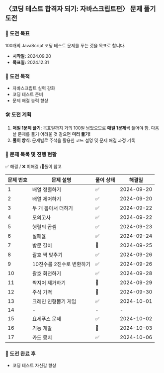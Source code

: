 ## 〈코딩 테스트 합격자 되기: 자바스크립트편〉 문제 풀기 도전

### 💪 도전 목표

100개의 JavaScript 코딩 테스트 문제를 푸는 것을 목표로 합니다.

- **시작일:** 2024.09.20
- **목표일:** 2024.12.31

### 📜 도전 목적

- 자바스크립트 실력 강화
- 코딩 테스트 준비
- 문제 해결 능력 향상

### 🛠 도전 계획

1. **매일 1문제 풀기**: 목표일까지 거의 100일 남았으므로 **매일 1문제**씩 풀어야 함. 다음날 문제를 풀기 어려울 것 같으면 **미리 풀기!**
2. **풀이 방식**: 문제별로 주석을 활용한 코드 설명 및 문제 해결 과정 기록

### 📂 문제 목록 및 진행 현황

✅ 해결 / ❌ 미해결 /🔺풀이 참고

| 문제 번호 | 문제 설명                 | 풀이 상태 | 해결일     |
| --------- | ------------------------- | --------- | ---------- |
| 1         | 배열 정렬하기             | ✅        | 2024-09-20 |
| 2         | 배열 제어하기             | ✅        | 2024-09-20 |
| 3         | 두 개 뽑아서 더하기       | ✅        | 2024-09-22 |
| 4         | 모의고사                  | ✅        | 2024-09-22 |
| 5         | 행렬의 곱셈               | ✅        | 2024-09-23 |
| 6         | 실패율                    | ✅        | 2024-09-24 |
| 7         | 방문 길이                 | 🔺        | 2024-09-25 |
| 8         | 괄호 짝 맞추기            | ✅        | 2024-09-26 |
| 9         | 10진수를 2진수로 변환하기 | ✅        | 2024-09-26 |
| 10        | 괄호 회전하기             | ✅        | 2024-09-28 |
| 11        | 짝지어 제거하기           | 🔺        | 2024-09-29 |
| 12        | 주식 가격                 | 🔺        | 2024-09-30 |
| 13        | 크레인 인형뽑기 게임      | ✅        | 2024-10-01 |
| 14        | -                         | -         | -          |
| 15        | 요세푸스 문제             | ✅        | 2024-10-02 |
| 16        | 기능 개발                 | 🔺        | 2024-10-03 |
| 17        | 카드 뭉치                 | ✅        | 2024-10-06 |

<!-- 문제14 표편집-->

### 🙌 도전 완료 후

- 코딩 테스트 자신감 향상
